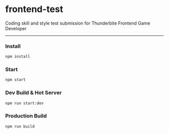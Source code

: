 # frontend-test
Coding skill and style test submission for Thunderbite Frontend Game Developer

---

### Install
```sh
npm install
```

### Start
```sh
npm start
```

### Dev Build & Hot Server
```sh
npm run start:dev
```

### Production Build
```sh
npm run build
```